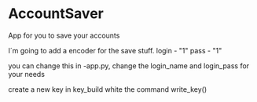 # AccountSaver
App for you to save your accounts

I´m going to add a encoder for the save stuff.
login - "1"
pass - "1"

you can change this in -app.py, change the login_name and login_pass for your needs

create a new key in key_build white the command write_key()
